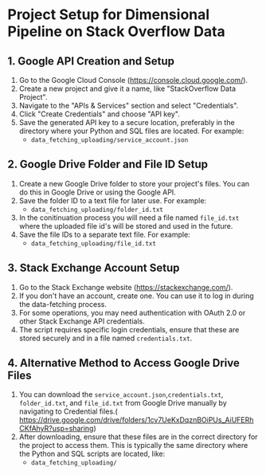 # Project Setup for Dimensional Pipeline on Stack Overflow Data

## 1. Google API Creation and Setup
1. Go to the Google Cloud Console (https://console.cloud.google.com/).
2. Create a new project and give it a name, like "StackOverflow Data Project".
3. Navigate to the "APIs & Services" section and select "Credentials".
4. Click "Create Credentials" and choose "API key".
5. Save the generated API key to a secure location, preferably in the directory where your Python and SQL files are located. For example:
   - `data_fetching_uploading/service_account.json`

## 2. Google Drive Folder and File ID Setup
1. Create a new Google Drive folder to store your project's files. You can do this in Google Drive or using the Google API.
2. Save the folder ID to a text file for later use. For example:
   - `data_fetching_uploading/folder_id.txt`
3. In the conitinuation process you will need a file named `file_id.txt` where the uploaded file id's will be stored and used in the future.
4. Save the file IDs to a separate text file. For example:
   - `data_fetching_uploading/file_id.txt`

## 3. Stack Exchange Account Setup
1. Go to the Stack Exchange website (https://stackexchange.com/).
2. If you don't have an account, create one. You can use it to log in during the data-fetching process.
3. For some operations, you may need authentication with OAuth 2.0 or other Stack Exchange API credentials.
4. The script requires specific login credentials, ensure that these are stored securely and in a file named `credentials.txt`.

## 4. Alternative Method to Access Google Drive Files
1. You can download the `service_account.json`,`credentials.txt`, `folder_id.txt`, and `file_id.txt` from Google Drive manually by navigating to Credential files.( https://drive.google.com/drive/folders/1cv7UeKxDqznBOiPUs_AiUFERhCKfAhyR?usp=sharing)
2. After downloading, ensure that these files are in the correct directory for the project to access them. This is typically the same directory where the Python and SQL scripts are located, like:
   - `data_fetching_uploading/`

